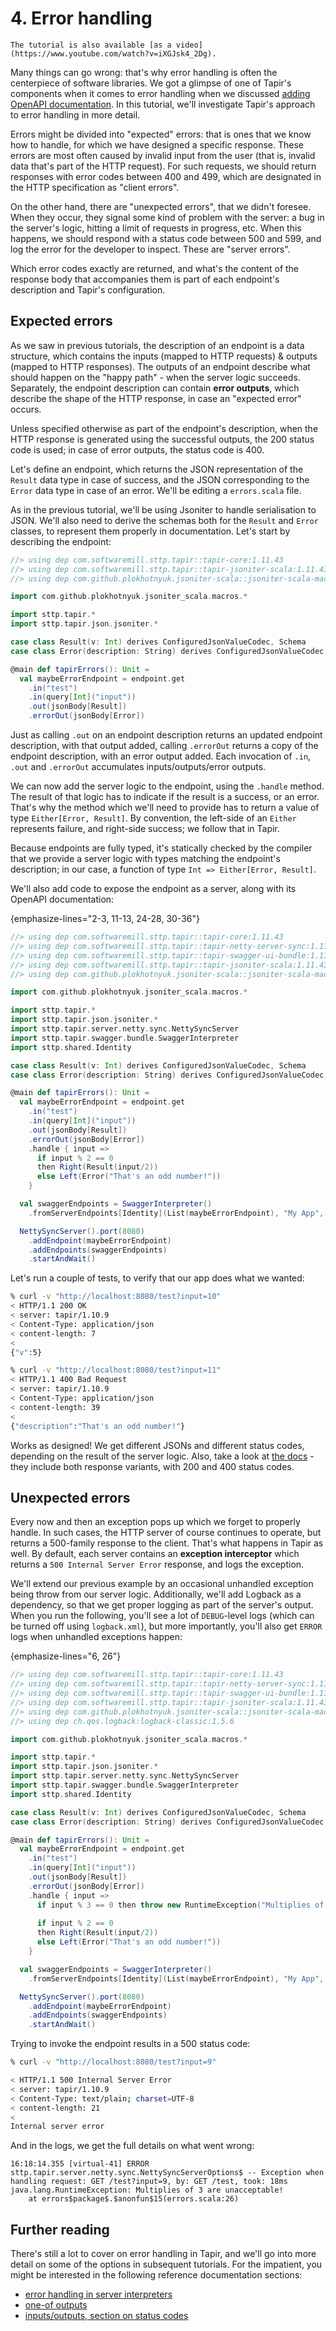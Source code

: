 # 4. Error handling

```{note}
The tutorial is also available [as a video](https://www.youtube.com/watch?v=iXGJsk4_2Dg).
```

Many things can go wrong: that's why error handling is often the centerpiece of software libraries. We got a glimpse of 
one of Tapir's components when it comes to error handling when we discussed 
[adding OpenAPI documentation](02_openapi_docs.md). In this tutorial, we'll investigate Tapir's approach to error 
handling in more detail.

Errors might be divided into "expected" errors: that is ones that we know how to handle, for which we have designed a 
specific response. These errors are most often caused by invalid input from the user (that is, invalid data that's part 
of the HTTP request). For such requests, we should return responses with error codes between 400 and 499, which are 
designated in the HTTP specification as "client errors".

On the other hand, there are "unexpected errors", that we didn't foresee. When they occur, they signal some kind of 
problem with the server: a bug in the server's logic, hitting a limit of requests in progress, etc. When this 
happens, we should respond with a status code between 500 and 599, and log the error for the developer to inspect. These 
are "server errors".

Which error codes exactly are returned, and what's the content of the response body that accompanies them is part of
each endpoint's description and Tapir's configuration. 

## Expected errors

As we saw in previous tutorials, the description of an endpoint is a data structure, which contains the inputs (mapped
to HTTP requests) & outputs (mapped to HTTP responses). The outputs of an endpoint describe what should happen on the
"happy path" - when the server logic succeeds. Separately, the endpoint description can contain **error outputs**, which
describe the shape of the HTTP response, in case an "expected error" occurs.

Unless specified otherwise as part of the endpoint's description, when the HTTP response is generated using the
successful outputs, the 200 status code is used; in case of error outputs, the status code is 400.

Let's define an endpoint, which returns the JSON representation of the `Result` data type in case of success, and
the JSON corresponding to the `Error` data type in case of an error. We'll be editing a `errors.scala` file. 

As in the previous tutorial, we'll be using Jsoniter to handle serialisation to JSON. We'll also need to derive the
schemas both for the `Result` and `Error` classes, to represent them properly in documentation. Let's start by 
describing the endpoint:

```scala
//> using dep com.softwaremill.sttp.tapir::tapir-core:1.11.43
//> using dep com.softwaremill.sttp.tapir::tapir-jsoniter-scala:1.11.43
//> using dep com.github.plokhotnyuk.jsoniter-scala::jsoniter-scala-macros:2.30.1

import com.github.plokhotnyuk.jsoniter_scala.macros.* 

import sttp.tapir.*
import sttp.tapir.json.jsoniter.* 

case class Result(v: Int) derives ConfiguredJsonValueCodec, Schema
case class Error(description: String) derives ConfiguredJsonValueCodec, Schema

@main def tapirErrors(): Unit = 
  val maybeErrorEndpoint = endpoint.get
    .in("test")
    .in(query[Int]("input"))
    .out(jsonBody[Result])
    .errorOut(jsonBody[Error])
```

Just as calling `.out` on an endpoint description returns an updated endpoint description, with that output added,
calling `.errorOut` returns a copy of the endpoint description, with an error output added. Each invocation of `.in`, 
`.out` and `.errorOut` accumulates inputs/outputs/error outputs.

We can now add the server logic to the endpoint, using the `.handle` method. The result of that logic has to indicate
if the result is a success, or an error. That's why the method which we'll need to provide has to return a value of type 
`Either[Error, Result]`. By convention, the left-side of an `Either` represents failure, and right-side success; we 
follow that in Tapir.

Because endpoints are fully typed, it's statically checked by the compiler that we provide a server logic with types
matching the endpoint's description; in our case, a function of type `Int => Either[Error, Result]`.

We'll also add code to expose the endpoint as a server, along with its OpenAPI documentation:

{emphasize-lines="2-3, 11-13, 24-28, 30-36"}
```scala
//> using dep com.softwaremill.sttp.tapir::tapir-core:1.11.43
//> using dep com.softwaremill.sttp.tapir::tapir-netty-server-sync:1.11.43
//> using dep com.softwaremill.sttp.tapir::tapir-swagger-ui-bundle:1.11.43
//> using dep com.softwaremill.sttp.tapir::tapir-jsoniter-scala:1.11.43
//> using dep com.github.plokhotnyuk.jsoniter-scala::jsoniter-scala-macros:2.30.1

import com.github.plokhotnyuk.jsoniter_scala.macros.* 

import sttp.tapir.*
import sttp.tapir.json.jsoniter.*
import sttp.tapir.server.netty.sync.NettySyncServer
import sttp.tapir.swagger.bundle.SwaggerInterpreter
import sttp.shared.Identity

case class Result(v: Int) derives ConfiguredJsonValueCodec, Schema
case class Error(description: String) derives ConfiguredJsonValueCodec, Schema

@main def tapirErrors(): Unit = 
  val maybeErrorEndpoint = endpoint.get
    .in("test")
    .in(query[Int]("input"))
    .out(jsonBody[Result])
    .errorOut(jsonBody[Error])
    .handle { input =>
      if input % 2 == 0
      then Right(Result(input/2))
      else Left(Error("That's an odd number!"))
    }

  val swaggerEndpoints = SwaggerInterpreter()
    .fromServerEndpoints[Identity](List(maybeErrorEndpoint), "My App", "1.0")

  NettySyncServer().port(8080)
    .addEndpoint(maybeErrorEndpoint)
    .addEndpoints(swaggerEndpoints)
    .startAndWait()
```

Let's run a couple of tests, to verify that our app does what we wanted:

```bash
% curl -v "http://localhost:8080/test?input=10"
< HTTP/1.1 200 OK
< server: tapir/1.10.9
< Content-Type: application/json
< content-length: 7
<
{"v":5}

% curl -v "http://localhost:8080/test?input=11"
< HTTP/1.1 400 Bad Request
< server: tapir/1.10.9
< Content-Type: application/json
< content-length: 39
<
{"description":"That's an odd number!"}
```

Works as designed! We get different JSONs and different status codes, depending on the result of the server logic.
Also, take a look at [the docs](http://localhost:8080/docs) - they include both response variants, with 200 and 400 
status codes.

## Unexpected errors

Every now and then an exception pops up which we forget to properly handle. In such cases, the HTTP server of course
continues to operate, but returns a 500-family response to the client. That's what happens in Tapir as well. By default,
each server contains an **exception interceptor** which returns a `500 Internal Server Error` response, and logs the
exception.

We'll extend our previous example by an occasional unhandled exception being throw from our server logic. Additionally,
we'll add Logback as a dependency, so that we get proper logging as part of the server's output. When you run the 
following, you'll see a lot of `DEBUG`-level logs (which can be turned off using `logback.xml`), but more importantly,
you'll also get `ERROR` logs when unhandled exceptions happen:

{emphasize-lines="6, 26"}
```scala
//> using dep com.softwaremill.sttp.tapir::tapir-core:1.11.43
//> using dep com.softwaremill.sttp.tapir::tapir-netty-server-sync:1.11.43
//> using dep com.softwaremill.sttp.tapir::tapir-swagger-ui-bundle:1.11.43
//> using dep com.softwaremill.sttp.tapir::tapir-jsoniter-scala:1.11.43
//> using dep com.github.plokhotnyuk.jsoniter-scala::jsoniter-scala-macros:2.30.1
//> using dep ch.qos.logback:logback-classic:1.5.6

import com.github.plokhotnyuk.jsoniter_scala.macros.* 

import sttp.tapir.*
import sttp.tapir.json.jsoniter.*
import sttp.tapir.server.netty.sync.NettySyncServer
import sttp.tapir.swagger.bundle.SwaggerInterpreter
import sttp.shared.Identity

case class Result(v: Int) derives ConfiguredJsonValueCodec, Schema
case class Error(description: String) derives ConfiguredJsonValueCodec, Schema

@main def tapirErrors(): Unit = 
  val maybeErrorEndpoint = endpoint.get
    .in("test")
    .in(query[Int]("input"))
    .out(jsonBody[Result])
    .errorOut(jsonBody[Error])
    .handle { input =>
      if input % 3 == 0 then throw new RuntimeException("Multiplies of 3 are unacceptable!")
      
      if input % 2 == 0
      then Right(Result(input/2))
      else Left(Error("That's an odd number!"))
    }

  val swaggerEndpoints = SwaggerInterpreter()
    .fromServerEndpoints[Identity](List(maybeErrorEndpoint), "My App", "1.0")

  NettySyncServer().port(8080)
    .addEndpoint(maybeErrorEndpoint)
    .addEndpoints(swaggerEndpoints)
    .startAndWait()
```

Trying to invoke the endpoint results in a 500 status code:

```bash
% curl -v "http://localhost:8080/test?input=9"

< HTTP/1.1 500 Internal Server Error
< server: tapir/1.10.9
< Content-Type: text/plain; charset=UTF-8
< content-length: 21
<
Internal server error
```

And in the logs, we get the full details on what went wrong:

```
16:18:14.355 [virtual-41] ERROR sttp.tapir.server.netty.sync.NettySyncServerOptions$ -- Exception when handling request: GET /test?input=9, by: GET /test, took: 18ms
java.lang.RuntimeException: Multiplies of 3 are unacceptable!
	at errors$package$.$anonfun$15(errors.scala:26)
```

## Further reading

There's still a lot to cover on error handling in Tapir, and we'll go into more detail on some of the options in 
subsequent tutorials. For the impatient, you might be interested in the following reference documentation sections:

* [error handling in server interpreters](../server/errors.md)
* [one-of outputs](../endpoint/oneof.md)
* [inputs/outputs, section on status codes](../endpoint/ios.md)
